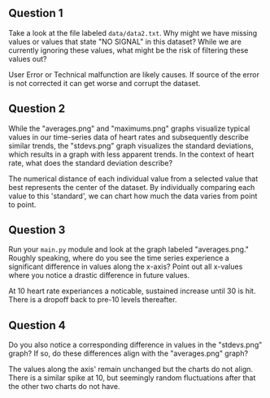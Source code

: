 ## Question 1

Take a look at the file labeled `data/data2.txt`. Why might we have missing values or values that state "NO SIGNAL" in this dataset? While we are currently ignoring these values, what might be the risk of filtering these values out?

User Error or Technical malfunction are likely causes. If source of the error is not corrected it can get worse and corrupt the dataset.

## Question 2

While the "averages.png" and "maximums.png" graphs visualize typical values in our time-series data of heart rates and subsequently describe similar trends, the "stdevs.png" graph visualizes the standard deviations, which results in a graph with less apparent trends. In the context of heart rate, what does the standard deviation describe?

The numerical distance of each individual value from a selected value that best represents the center of the dataset. By individually comparing each value to this 'standard', we can chart how much the data varies from point to point.

## Question 3

Run your `main.py` module and look at the graph labeled "averages.png." Roughly speaking, where do you see the time series experience a significant difference in values along the x-axis? Point out all x-values where you notice a drastic difference in future values.

At 10 heart rate experiances a noticable, sustained increase until 30 is hit. There is a dropoff back to pre-10 levels thereafter.

## Question 4

Do you also notice a corresponding difference in values in the "stdevs.png" graph? If so, do these differences align with the "averages.png" graph? 

The values along the axis' remain unchanged but the charts do not align. There is a similar spike at 10, but seemingly random fluctuations after that the other two charts do not have.
